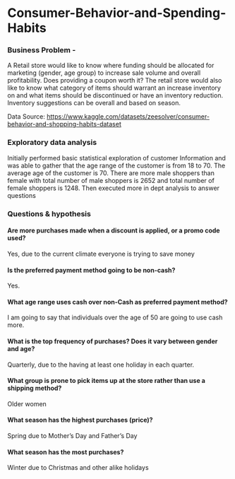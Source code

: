 # Consumer-Behavior-and-Spending-Habits

### Business Problem - 
A Retail store would like to know where funding should be allocated for marketing (gender, age group) to increase sale volume and overall profitability.  Does providing a coupon worth it?  The retail store would also like to know what category of items should warrant an increase inventory on and what items should be discontinued or have an inventory reduction.  Inventory suggestions can be overall and based on season.

Data Source: https://www.kaggle.com/datasets/zeesolver/consumer-behavior-and-shopping-habits-dataset

### Exploratory data analysis
Initially performed basic statistical exploration of customer Information and was able to gather that the age range of the customer is from 18 to 70.  The average age of the customer is 70.  There are more male shoppers than female with total number of male shoppers is 2652 and total number of female shoppers is 1248.  Then executed more in dept analysis to answer questions 

### Questions & hypothesis 

#### Are more purchases made when a discount is applied, or a promo code used?
Yes, due to the current climate everyone is trying to save money
#### Is the preferred payment method going to be non-cash?
Yes.  
#### What age range uses cash over non-Cash as preferred payment method?
I am going to say that individuals over the age of 50 are going to use cash more.
#### What is the top frequency of purchases?  Does it vary between gender and age?
Quarterly, due to the having at least one holiday in each quarter.
#### What group is prone to pick items up at the store rather than use a shipping method?
Older women
#### What season has the highest purchases (price)?
Spring due to Mother’s Day and Father’s Day
#### What season has the most purchases? 
Winter due to Christmas and other alike holidays

